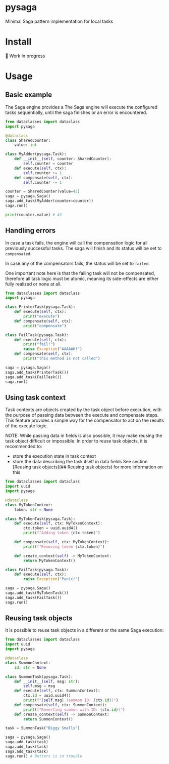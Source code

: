 # pysaga

Minimal Saga pattern implementation for local tasks

# Install

:hammer: Work in progress

# Usage

## Basic example

The Saga engine provides a 
The Saga engine will execute the configured tasks sequentially, until the saga finishes or an error is encountered.


```Python
from dataclasses import dataclass
import pysaga

@dataclass
class SharedCounter:
    value: int

class MyAdder(pysaga.Task):
    def __init__(self, counter: SharedCounter):
        self.counter = counter
    def execute(self, ctx):
        self.counter += 1
    def compensate(self, ctx):
        self.counter -= 1

counter = SharedCounter(value=42)
saga = pysaga.Saga()
saga.add_task(MyAdder(counter=counter))
saga.run()

print(counter.value) # 43
```

## Handling errors

In case a task fails, the engine will call the compensation logic for all previously successful tasks. The saga will finish and its status will be set to `compensated`.

In case any of the compensators fails, the status will be set to `failed`.

One important note here is that the failing task will not be compensated, therefore all task logic must be atomic, meaning its side-effects are either fully realized or none at all.

```Python
from dataclasses import dataclass
import pysaga

class PrinterTask(pysaga.Task):
    def execute(self, ctx):
        print("execute")
    def compensate(self, ctx):
        print("compensate")

class FailTask(pysaga.Task):
    def execute(self, ctx):
        print("fail!")
        raise Exception("AAAAAH!")
    def compensate(self, ctx):
        print("this method is not called")

saga = pysaga.Saga()
saga.add_task(PrinterTask())
saga.add_task(FailTask())
saga.run()
```

## Using task context

Task contexts are objects created by the task object before execution, with the purpose of passing data between the execute and compensate steps. This feature provides a simple way for the compensator to act on the results of the execute logic.

NOTE: While passing data in fields is also possible, it may make reusing the task object difficult or impossible. In order to reuse task objects, it is recommended to:
- store the execution state in task context
- store the data describing the task itself in data fields
See section [Reusing task objects](## Reusing task objects) for more information on this

```Python
from dataclasses import dataclass
import uuid
import pysaga

@dataclass
class MyTokenContext:
    token: str = None

class MyTokenTask(pysaga.Task):
    def execute(self, ctx: MyTokenContext):
        ctx.token = uuid.uuid4()
        print(f"Adding token {ctx.token}")

    def compensate(self, ctx: MyTokenContext):
        print(f"Removing token {ctx.token}")

    def create_context(self) -> MyTokenContext:
        return MyTokenContext()

class FailTask(pysaga.Task):
    def execute(self, ctx):
        raise Exception("Panic!")

saga = pysaga.Saga()
saga.add_task(MyTokenTask())
saga.add_task(FailTask())
saga.run()
```

## Reusing task objects

It is possible to reuse task objects in a different or the same Saga execution:

```Python
from dataclasses import dataclass
import uuid
import pysaga

@dataclass
class SummonContext:
    id: str = None

class SummonTask(pysaga.Task):
    def __init__(self, msg: str):
        self.msg = msg
    def execute(self, ctx: SummonContext):
        ctx.id = uuid.uuid4()
        print(f"{self.msg} (summon ID: {ctx.id})")
    def compensate(self, ctx: SummonContext):
        print(f"Reverting summon with ID: {ctx.id})")
    def create_context(self) -> SummonContext:
        return SummonContext()

task = SummonTask("Biggy Smalls")

saga = pysaga.Saga()
saga.add_task(task)
saga.add_task(task)
saga.add_task(task)
saga.run() # Butters is in trouble
```